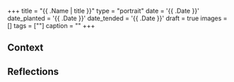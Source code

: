 +++
title = "{{ .Name | title }}"
type = "portrait"
date = '{{ .Date }}'
date_planted = '{{ .Date }}'
date_tended = '{{ .Date }}'
draft = true
images = []
tags = [""]
caption = ""
+++

## Context

## Reflections
